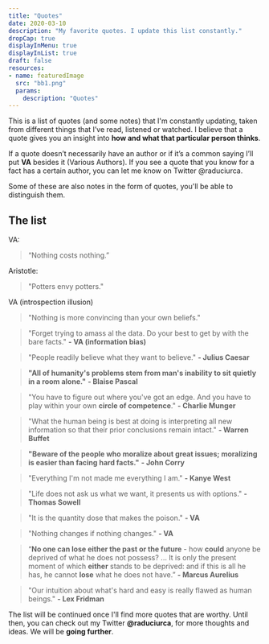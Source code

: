```yaml
---
title: "Quotes"
date: 2020-03-10
description: "My favorite quotes. I update this list constantly."
dropCap: true
displayInMenu: true
displayInList: true
draft: false
resources:
- name: featuredImage
  src: "bb1.png"
  params:
    description: "Quotes"
---
```

This is a list of quotes (and some notes) that I'm constantly updating, taken from different things that I’ve read, listened or watched. I believe that a quote gives you an insight into **how and what that particular person thinks**.

If a quote doesn’t necessarily have an author or if it’s a common saying I’ll put **VA** besides it (Various Authors). If you see a quote that you know for a fact has a certain author, you can let me know on Twitter @raduciurca.

Some of these are also notes in the form of quotes, you'll be able to distinguish them.

## The list
VA:

> “Nothing costs nothing.” 

Aristotle:

> "Potters envy potters." 

VA (introspection illusion)
> "Nothing is more convincing than your own beliefs." 

> "Forget trying to amass al the data. Do your best to get by with the bare facts." **- VA (information bias)**

> "People readily believe what they want to believe." **- Julius Caesar**

> **"All of humanity's problems stem from man's inability to sit quietly in a room alone."** **- Blaise Pascal**

> "You have to figure out where you've got an edge. And you have to play within your own **circle of competence**." **- Charlie Munger**

> "What the human being is best at doing is interpreting all new information so that their prior conclusions remain intact." **- Warren Buffet**

> **"Beware of the people who moralize about great issues; moralizing is easier than facing hard facts."** **- John Corry**

> "Everything I'm not made me everything I am." **- Kanye West**

> "Life does not ask us what we want, it presents us with options." **- Thomas Sowell**

> "It is the quantity dose that makes the poison." **- VA**

> "Nothing changes if nothing changes." **- VA**

> “**No one can lose either the past or the future** - how **could** anyone be deprived of what he does not possess? ... It is only the present moment of which **either** stands to be deprived: and if this is all he has, he cannot **lose** what he does not have.” **- Marcus Aurelius**

>"Our intuition about what's hard and easy is really flawed as human beings." **- Lex Fridman**

The list will be continued once I'll find more quotes that are worthy. Until then, you can check out my Twitter **@raduciurca**, for more thoughts and ideas. We will be **going further**.
